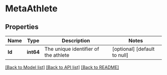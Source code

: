# MetaAthlete

## Properties
Name | Type | Description | Notes
------------ | ------------- | ------------- | -------------
**Id** | **int64** | The unique identifier of the athlete | [optional] [default to null]

[[Back to Model list]](../README.md#documentation-for-models) [[Back to API list]](../README.md#documentation-for-api-endpoints) [[Back to README]](../README.md)
